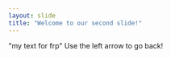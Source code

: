 ```yaml
---
layout: slide
title: "Welcome to our second slide!"
---
```

"my text for frp"
Use the left arrow to go back!
